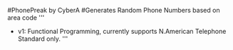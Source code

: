 #PhonePreak by CyberA
#Generates Random Phone Numbers based on area code
'''
- v1: Functional Programming, currently supports N.American Telephone Standard only.
'''
